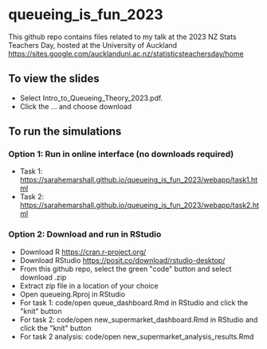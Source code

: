 # queueing_is_fun_2023


This github repo contains files related to my talk at the 2023 NZ Stats Teachers Day, hosted at the University of Auckland <https://sites.google.com/aucklanduni.ac.nz/statisticsteachersday/home>

## To view the slides

* Select Intro_to_Queueing_Theory_2023.pdf.
* Click the ... and choose download 

## To run the simulations

### Option 1: Run in online interface (no downloads required)

* Task 1: <https://sarahemarshall.github.io/queueing_is_fun_2023/webapp/task1.html>
* Task 2: <https://sarahemarshall.github.io/queueing_is_fun_2023/webapp/task2.html>

### Option 2: Download and run in RStudio

* Download R <https://cran.r-project.org/>
* Download RStudio <https://posit.co/download/rstudio-desktop/>
* From this github repo, select the green "code" button and select download .zip
* Extract zip file in a location of your choice
* Open queueing.Rproj in RStudio
* For task 1: code/open queue_dashboard.Rmd in RStudio and click the "knit" button
* For task 2: code/open new_supermarket_dashboard.Rmd in RStudio and click the "knit" button
* For task 2 analysis: code/open new_supermarket_analysis_results.Rmd
  
